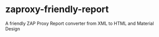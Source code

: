 # zaproxy-friendly-report
A friendly ZAP Proxy Report converter from XML to HTML and Material Design
